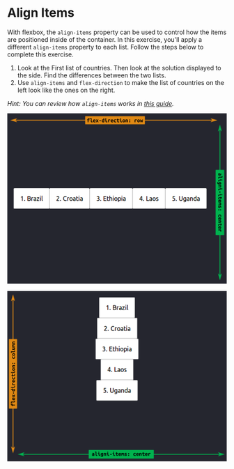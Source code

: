 # Align Items

With flexbox, the `align-items` property can be used to control how the items are positioned inside of the container. In this exercise, you'll apply a different `align-items` property to each list. Follow the steps below to complete this exercise.

1. Look at the First list of countries. Then look at the solution displayed to the side. Find the differences between the two lists.
2. Use `align-items` and `flex-direction` to make the list of countries on the left look like the ones on the right.

_Hint: You can review how `align-items` works in [this guide](https://css-tricks.com/snippets/css/a-guide-to-flexbox/#article-header-id-7)._

![Screenshot of the align-items with flexbox row](/images/12/example-align-row.png)

![Screenshot of the align-items with flexbox row](/images/12/example-align-column.png)

